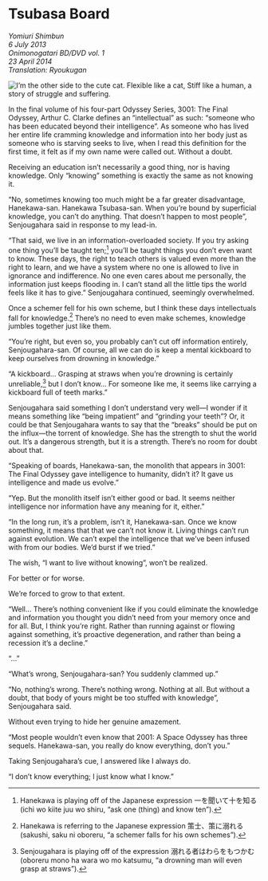 # Tsubasa Board

_Yomiuri Shimbun_  
_6 July 2013_  
_Onimonogatari BD/DVD vol. 1_  
_23 April 2014_  
_Translation: Ryoukugan_

![I’m the other side to the cute cat.  
Flexible like a cat,  
Stiff like a human, a story of struggle and suffering.](12_tsubasa_board.jpg)

In the final volume of his four-part Odyssey Series, 3001: The Final Odyssey, Arthur C. Clarke defines an “intellectual” as such: “someone who has been educated beyond their intelligence”. As someone who has lived her entire life cramming knowledge and information into her body just as someone who is starving seeks to live, when I read this definition for the first time, it felt as if my own name were called out. Without a doubt.

Receiving an education isn’t necessarily a good thing, nor is having knowledge. Only “knowing” something is exactly the same as not knowing it.

“No, sometimes knowing too much might be a far greater disadvantage, Hanekawa-san. Hanekawa Tsubasa-san. When you’re bound by superficial knowledge, you can’t do anything. That doesn’t happen to most people”, Senjougahara said in response to my lead-in.

“That said, we live in an information-overloaded society. If you try asking one thing you’ll be taught ten;[^1] you’ll be taught things you don’t even want to know. These days, the right to teach others is valued even more than the right to learn, and we have a system where no one is allowed to live in ignorance and indifference. No one even cares about me personally, the information just keeps flooding in. I can’t stand all the little tips the world feels like it has to give.” Senjougahara continued, seemingly overwhelmed.

Once a schemer fell for his own scheme, but I think these days intellectuals fall for knowledge.[^2] There’s no need to even make schemes, knowledge jumbles together just like them.

“You’re right, but even so, you probably can’t cut off information entirely, Senjougahara-san. Of course, all we can do is keep a mental kickboard to keep ourselves from drowning in knowledge.”

“A kickboard… Grasping at straws when you’re drowning is certainly unreliable,[^3] but I don’t know… For someone like me, it seems like carrying a kickboard full of teeth marks.”

Senjougahara said something I don’t understand very well—I wonder if it means something like “being impatient” and “grinding your teeth”? Or, it could be that Senjougahara wants to say that the “breaks” should be put on the influx—the torrent of knowledge. She has the strength to shut the world out. It’s a dangerous strength, but it is a strength. There’s no room for doubt about that.

“Speaking of boards, Hanekawa-san, the monolith that appears in 3001: The Final Odyssey gave intelligence to humanity, didn’t it? It gave us intelligence and made us evolve.”

“Yep. But the monolith itself isn’t either good or bad. It seems neither intelligence nor information have any meaning for it, either.”

“In the long run, it’s a problem, isn’t it, Hanekawa-san. Once we know something, it means that that we can’t not know it. Living things can’t run against evolution. We can’t expel the intelligence that we’ve been infused with from our bodies. We’d burst if we tried.”

The wish, “I want to live without knowing”, won’t be realized.

For better or for worse.

We’re forced to grow to that extent.

“Well… There’s nothing convenient like if you could eliminate the knowledge and information you thought you didn’t need from your memory once and for all. But, I think you’re right. Rather than running against or flowing against something, it’s proactive degeneration, and rather than being a recession it’s a decline.”

“…”

“What’s wrong, Senjougahara-san? You suddenly clammed up.”

“No, nothing’s wrong. There’s nothing wrong. Nothing at all. But without a doubt, that body of yours might be too stuffed with knowledge”, Senjougahara said.

Without even trying to hide her genuine amazement.

“Most people wouldn’t even know that 2001: A Space Odyssey has three sequels. Hanekawa-san, you really do know everything, don’t you.”

Taking Senjougahara’s cue, I answered like I always do.

“I don’t know everything; I just know what I know.”

[^1]: Hanekawa is playing off of the Japanese expression 一を聞いて十を知る (ichi wo kiite juu wo shiru, “ask one (thing) and know ten”).

[^2]: Hanekawa is referring to the Japanese expression 策士、策に溺れる (sakushi, saku ni oboreru, “a schemer falls for his own schemes”).

[^3]: Senjougahara is playing off of the expression 溺れる者はわらをもつかむ (oboreru mono ha wara wo mo katsumu, “a drowning man will even grasp at straws”).